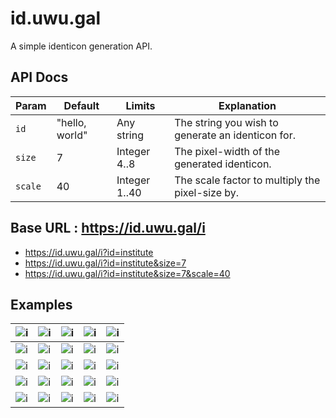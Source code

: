 # id.uwu.gal
 
A simple identicon generation API.

## API Docs
|Param|Default|Limits|Explanation|
|--|--|--|--|
|`id`|"hello, world"|Any string|The string you wish to generate an identicon for.|
|`size`|7|Integer 4..8|The pixel-width of the generated identicon.|
|`scale`|40|Integer 1..40|The scale factor to multiply the pixel-size by.|

## Base URL : https://id.uwu.gal/i
- https://id.uwu.gal/i?id=institute
- https://id.uwu.gal/i?id=institute&size=7
- https://id.uwu.gal/i?id=institute&size=7&scale=40

## Examples
|![i](https://id.uwu.gal/i?id="1"&scale=8)|![i](https://id.uwu.gal/i?id="2"&scale=8)|![i](https://id.uwu.gal/i?id="3"&scale=8)|![i](https://id.uwu.gal/i?id="4"&scale=8)|![i](https://id.uwu.gal/i?id="5"&scale=8)|
|--|--|--|--|--|
|![i](https://id.uwu.gal/i?id="6"&scale=8)|![i](https://id.uwu.gal/i?id="7"&scale=8)|![i](https://id.uwu.gal/i?id="8"&scale=8)|![i](https://id.uwu.gal/i?id="9"&scale=8)|![i](https://id.uwu.gal/i?id="10"&scale=8)|
|![i](https://id.uwu.gal/i?id="11"&scale=8)|![i](https://id.uwu.gal/i?id="12"&scale=8)|![i](https://id.uwu.gal/i?id="13"&scale=8)|![i](https://id.uwu.gal/i?id="14"&scale=8)|![i](https://id.uwu.gal/i?id="15"&scale=8)|
|![i](https://id.uwu.gal/i?id="16"&scale=8)|![i](https://id.uwu.gal/i?id="17"&scale=8)|![i](https://id.uwu.gal/i?id="18"&scale=8)|![i](https://id.uwu.gal/i?id="19"&scale=8)|![i](https://id.uwu.gal/i?id="20"&scale=8)|
|![i](https://id.uwu.gal/i?id="21"&scale=8)|![i](https://id.uwu.gal/i?id="22"&scale=8)|![i](https://id.uwu.gal/i?id="23"&scale=8)|![i](https://id.uwu.gal/i?id="24"&scale=8)|![i](https://id.uwu.gal/i?id="25"&scale=8)|

